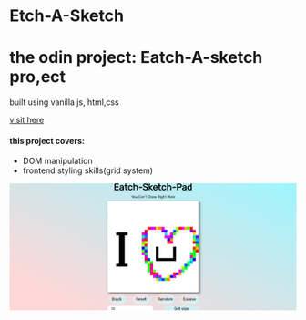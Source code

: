 # Etch-A-Sketch
<h1>the odin project: Eatch-A-sketch pro,ect</h1>
<p>built using vanilla js, html,css</p>

<a href="https://eatchasketch.netlify.app/">visit here</a>
<h4>this project covers: </h4>
<ul>
    <li>DOM manipulation</li>
    <li>frontend styling skills(grid system)</li>
</ul>
<img src="eatch.png">

